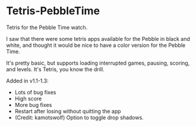 # Tetris-PebbleTime
Tetris for the Pebble Time watch.

I saw that there were some tetris apps available for the Pebble in black and white, and thought it would be nice to have a color version for the Pebble Time.

It's pretty basic, but supports loading interrupted games, pausing, scoring, and levels. It's Tetris, you know the drill.

Added in v1.1-1.3:
- Lots of bug fixes
- High score
- More bug fixes
- Restart after losing without quitting the app
- (Credit: kamotswolf) Option to toggle drop shadows.

